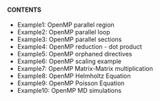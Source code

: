 #### CONTENTS
    
   * Example1: OpenMP parallel region
   * Example2: OpenMP parallel loop
   * Example3: OpenMP parallel sections
   * Example4: OpenMP reduction - dot product
   * Example5: OpenMP orphaned directives
   * Example6: OpenMP scaling example
   * Example7: OpenMP Matrix-Matrix multiplication
   * Example8: OpenMP Helmholtz Equation
   * Example9: OpenMP Poisson Equation
   * Example10: OpenMP MD simulations

